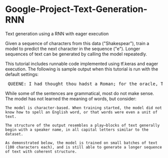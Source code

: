 # Google-Project-Text-Generation-RNN
Text generation using a RNN with eager execution 



Given a sequence of characters from this data ("Shakespear"), train a model to predict the next character in the sequence ("e"). Longer sequences of text can be generated by calling the model repeatedly.

This tutorial includes runnable code implemented using tf.keras and eager execution. The following is sample output when this tutorial is run with the default settings:

<pre> QUEENE: I had thought thou hadst a Roman; for the oracle, Thus by All bids the man against the word, Which are so weak of care, by old care done; Your children were in your holy love, And the precipitation through the bleeding throne. BISHOP OF ELY: Marry, and will, my lord, to weep in such a one were prettiest; Yet now I was adopted heir Of the world's lamentable day, To watch the next way with his father with his face? ESCALUS: The cause why then we are all resolved more sons. VOLUMNIA: O, no, no, no, no, no, no, no, no, no, no, no, no, no, no, no, no, no, no, no, no, it is no sin it should be dead, And love and pale as any will to that word. QUEEN ELIZABETH: But how long have I heard the soul for this world, And show his hands of life be proved to stand. PETRUCHIO: I say he look'd on, if I must be content To stay him from the fatal of our country's bliss. His lordship pluck'd from this sentence then for prey, And then let us twain, being the moon, were she such a case as fills m </pre>

While some of the sentences are grammatical, most do not make sense. The model has not learned the meaning of words, but consider:

    The model is character-based. When training started, the model did not know how to spell an English word, or that words were even a unit of text.

    The structure of the output resembles a play—blocks of text generally begin with a speaker name, in all capital letters similar to the dataset.

    As demonstrated below, the model is trained on small batches of text (100 characters each), and is still able to generate a longer sequence of text with coherent structure.

